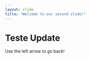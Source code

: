 ```yaml
---
layout: slide
title: "Welcome to our second slide!"
---
```

# Teste Update
Use the left arrow to go back!
